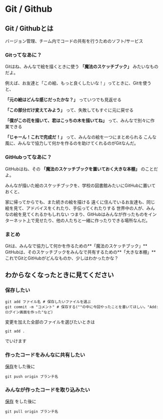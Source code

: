 # Git / Github

## Git / Githubとは
バージョン管理、チーム内でコードの共有を行うためのソフト/サービス


### Gitってなあに？
Gitはね、みんなで絵を描くときに使う **「魔法のスケッチブック」** みたいなものだよ。

例えば、お友達と「この絵、もっと良くしたいな！」ってときに、Gitを使うと、

 **「元の絵はどんな感じだったかな？」** っていつでも見返せる

 **「この部分だけ変えてみよう」** って、失敗してもすぐに元に戻せる

 **「僕がこの花を描いて、君はこっちの木を描いてね」** って、みんなで別々に作業できる

 **「じゃーん！これで完成だ！」** って、みんなの絵を一つにまとめられる
こんな風に、みんなで協力して何かを作るのを助けてくれるのがGitなんだ。

### GitHubってなあに？
GitHubはね、その **「魔法のスケッチブックを置いておく大きな本棚」** のことだよ。

みんなが描いた絵のスケッチブックを、学校の図書館みたいにGitHubに置いておくと、

家に帰ってからでも、また続きの絵を描ける
遠くに住んでいるお友達も、同じ絵を見て、アドバイスをくれたり、手伝ってくれたりする
世界中の人が、みんなの絵を見てくれるかもしれない
つまり、GitHubはみんなが作ったものをインターネット上で見せたり、他の人たちと一緒に作ったりできる場所なんだ。

### まとめ
Gitは、みんなで協力して何かを作るための**「魔法のスケッチブック」**
GitHubは、そのスケッチブックをみんなで共有するための**「大きな本棚」**
これでGitとGitHubがどんなものか、少しはわかったかな？


## わからなくなったときに見てください

### 保存したい
```
git add ファイル名 # 保存したいファイルを選ぶ
git commit -m "コメント" # 保存する(""の中に今回やったことを書いてほしい。"Add: ログイン画面を作った"など)
```
変更を加えた全部のファイルを選びたいときは
```
git add . 
```
でいけます



### 作ったコードをみんなに共有したい
[保存](#保存したい)をした後に
```
git push origin ブランチ名
```

### みんなが作ったコードを取り込みたい
[保存](#保存したい)
をした後に
```
git pull origin ブランチ名
```
